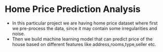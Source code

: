 # Home Price Prediction Analysis

- In this particular project we are having home price dataset where first we pre-process the data, since it may contain some irregularities and noise.
- Then we build machine learning model that can predict price of the house based on different features like address,rooms,type,seller etc.
